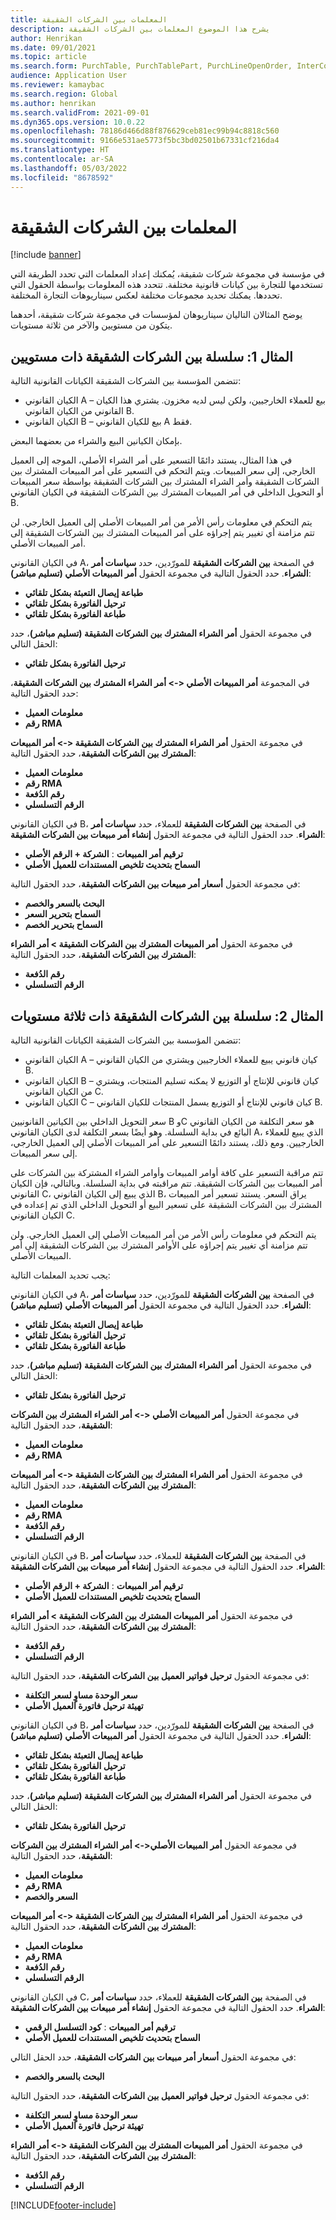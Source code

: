 ```yaml
---
title: المعلمات بين الشركات الشقيقة
description: يشرح هذا الموضوع المعلمات بين الشركات الشقيقة
author: Henrikan
ms.date: 09/01/2021
ms.topic: article
ms.search.form: PurchTable, PurchTablePart, PurchLineOpenOrder, InterCompanyTradingRelationSetupCustomer
audience: Application User
ms.reviewer: kamaybac
ms.search.region: Global
ms.author: henrikan
ms.search.validFrom: 2021-09-01
ms.dyn365.ops.version: 10.0.22
ms.openlocfilehash: 78186d466d88f876629ceb81ec99b94c8818c560
ms.sourcegitcommit: 9166e531ae5773f5bc3bd02501b67331cf216da4
ms.translationtype: HT
ms.contentlocale: ar-SA
ms.lasthandoff: 05/03/2022
ms.locfileid: "8678592"
---
```

# <a name="intercompany-parameters"></a>المعلمات بين الشركات الشقيقة

[!include [banner](../../includes/banner.md)]

في مؤسسة في مجموعة شركات شقيقة، يُمكنك إعداد المعلمات التي تحدد الطريقة التي تستخدمها للتجارة بين كيانات قانونية مختلفة. تتحدد هذه المعلومات بواسطة الحقول التي تحددها. يمكنك تحديد مجموعات مختلفة لعكس سيناريوهات التجارة المختلفة.

يوضح المثالان التاليان سيناريوهان لمؤسسات في مجموعة شركات شقيقة، أحدهما يتكون من مستويين والآخر من ثلاثة مستويات.

## <a name="example-1-two-level-intercompany-chain"></a>المثال 1: سلسلة بين الشركات الشقيقة ذات مستويين

تتضمن المؤسسة بين الشركات الشقيقة الكيانات القانونية التالية:

- الكيان القانوني A – بيع للعملاء الخارجيين، ولكن ليس لديه مخزون. يشتري هذا الكيان القانوني من الكيان القانوني B.
- الكيان القانوني B – بيع للكيان القانوني A فقط.

بإمكان الكيانين البيع والشراء من بعضهما البعض.

في هذا المثال، يستند دائمًا التسعير على أمر الشراء الأصلي، الموجه إلى العميل الخارجي، إلى سعر المبيعات. ويتم التحكم في التسعير على أمر المبيعات المشترك بين الشركات الشقيقة وأمر الشراء المشترك بين الشركات الشقيقة بواسطة سعر المبيعات أو التحويل الداخلي في أمر المبيعات المشترك بين الشركات الشقيقة في الكيان القانوني B.

يتم التحكم في معلومات رأس الأمر من أمر المبيعات الأصلي إلى العميل الخارجي. لن تتم مزامنة أي تغيير يتم إجراؤه على أمر المبيعات المشترك بين الشركات الشقيقة إلى أمر المبيعات الأصلي.

في الكيان القانوني A، في الصفحة **بين الشركات الشقيقة** للمورّدين، حدد **سياسات أمر الشراء**. حدد الحقول التالية في مجموعة الحقول **أمر المبيعات الأصلي (تسليم مباشر)**:

- **طباعة إيصال التعبئة بشكل تلقائي**
- **ترحيل الفاتورة بشكل تلقائي**
- **طباعة الفاتورة بشكل تلقائي**

في مجموعة الحقول **أمر الشراء المشترك بين الشركات الشقيقة (تسليم مباشر)**، حدد الحقل التالي:

- **ترحيل الفاتورة بشكل تلقائي**

في المجموعة **أمر المبيعات الأصلي <-> أمر الشراء المشترك بين الشركات الشقيقة**، حدد الحقول التالية:

- **معلومات العميل**
- **رقم RMA**

في مجموعة الحقول **أمر الشراء المشترك بين الشركات الشقيقة <-> أمر المبيعات المشترك بين الشركات الشقيقة**، حدد الحقول التالية:

- **معلومات العميل**
- **رقم RMA**
- **رقم الدُفعة**
- **الرقم التسلسلي‬**

في الكيان القانوني B، في الصفحة **بين الشركات الشقيقة** للعملاء، حدد **سياسات أمر الشراء**. حدد الحقول التالية في مجموعة الحقول **إنشاء أمر مبيعات بين الشركات الشقيقة**:

- **ترقيم أمر المبيعات** : **الشركة + الرقم الأصلي**
- **السماح بتحديث تلخيص المستندات للعميل الأصلي**

في مجموعة الحقول **أسعار أمر مبيعات بين الشركات الشقيقة**، حدد الحقول التالية:

- **البحث بالسعر والخصم**
- **السماح بتحرير السعر**
- **السماح بتحرير الخصم**

في مجموعة الحقول **أمر المبيعات المشترك بين الشركات الشقيقة \> أمر الشراء المشترك بين الشركات الشقيقة**، حدد الحقول التالية:

- **رقم الدُفعة**
- **الرقم التسلسلي‬**

## <a name="example-2-three-level-intercompany-chain"></a>المثال 2: سلسلة بين الشركات الشقيقة ذات ثلاثة مستويات

تتضمن المؤسسة بين الشركات الشقيقة الكيانات القانونية التالية:

- الكيان القانوني A – كيان قانوني يبيع للعملاء الخارجيين ويشتري من الكيان القانوني B.
- الكيان القانوني B – كيان قانوني للإنتاج أو التوزيع لا يمكنه تسليم المنتجات، ويشتري من الكيان القانوني C.
- الكيان القانوني C – كيان قانوني للإنتاج أو التوزيع يسمل المنتجات للكيان القانوني B.

سعر التحويل الداخلي بين الكيانين القانونيين B وC هو سعر التكلفة من الكيان القانوني البائع في بداية السلسلة. وهو أيضًا بسعر التكلفة لدى الكيان القانوني A، الذي يبيع للعملاء الخارجيين. ومع ذلك، يستند دائمًا التسعير على أمر المبيعات الأصلي إلى العميل الخارجي، إلى سعر المبيعات.

تتم مراقبة التسعير على كافة أوامر المبيعات وأوامر الشراء المشتركة بين الشركات على أمر المبيعات بين الشركات الشقيقة. تتم مراقبته في بداية السلسلة. وبالتالي، فإن الكيان القانوني C، الذي يبيع إلى الكيان القانوني B، يراق السعر. يستند تسعير أمر المبيعات المشترك بين الشركات الشقيقة على تسعير البيع أو التحويل الداخلي الذي تم إعداده في الكيان القانوني C.

يتم التحكم في معلومات رأس الأمر من أمر المبيعات الأصلي إلى العميل الخارجي. ولن تتم مزامنة أي تغيير يتم إجراؤه على الأوامر المشترك بين الشركات الشقيقة إلى أمر المبيعات الأصلي.

يجب تحديد المعلمات التالية:

في الكيان القانوني A، في الصفحة **بين الشركات الشقيقة** للمورّدين، حدد **سياسات أمر الشراء**. حدد الحقول التالية في مجموعة الحقول **أمر المبيعات الأصلي (تسليم مباشر)**:

- **طباعة إيصال التعبئة بشكل تلقائي**
- **ترحيل الفاتورة بشكل تلقائي**
- **طباعة الفاتورة بشكل تلقائي**

في مجموعة الحقول **أمر الشراء المشترك بين الشركات الشقيقة (تسليم مباشر)**، حدد الحقل التالي:

- **ترحيل الفاتورة بشكل تلقائي**

في مجموعة الحقول **أمر المبيعات الأصلي <-> أمر الشراء المشترك بين الشركات الشقيقة**، حدد الحقول التالية:

- **معلومات العميل**
- **رقم RMA**

في مجموعة الحقول **أمر الشراء المشترك بين الشركات الشقيقة <-> أمر المبيعات المشترك بين الشركات الشقيقة**، حدد الحقول التالية:

- **معلومات العميل**
- **رقم RMA**
- **رقم الدُفعة**
- **الرقم التسلسلي‬**

في الكيان القانوني B، في الصفحة **بين الشركات الشقيقة** للعملاء، حدد **سياسات أمر الشراء**. حدد الحقول التالية في مجموعة الحقول **إنشاء أمر مبيعات بين الشركات الشقيقة**:

- **ترقيم أمر المبيعات** : **الشركة + الرقم الأصلي**
- **السماح بتحديث تلخيص المستندات للعميل الأصلي**

في مجموعة الحقول **أمر المبيعات المشترك بين الشركات الشقيقة \> أمر الشراء المشترك بين الشركات الشقيقة**، حدد الحقول التالية:

- **رقم الدُفعة**
- **الرقم التسلسلي‬**

في مجموعة الحقول **ترحيل فواتير العميل بين الشركات الشقيقة**، حدد الحقول التالية:

- **سعر الوحدة مساوٍ لسعر التكلفة**
- **تهيئة ترحيل فاتورة العميل الأصلي**

في الكيان القانوني B، في الصفحة **بين الشركات الشقيقة** للمورّدين، حدد **سياسات أمر الشراء**. حدد الحقول التالية في مجموعة الحقول **أمر المبيعات الأصلي (تسليم مباشر)**:

- **طباعة إيصال التعبئة بشكل تلقائي**
- **ترحيل الفاتورة بشكل تلقائي**
- **طباعة الفاتورة بشكل تلقائي**

في مجموعة الحقول **أمر الشراء المشترك بين الشركات الشقيقة (تسليم مباشر)**، حدد الحقل التالي:

- **ترحيل الفاتورة بشكل تلقائي**

في مجموعة الحقول **أمر المبيعات الأصلي<-> أمر الشراء المشترك بين الشركات الشقيقة**، حدد الحقول التالية:

- **معلومات العميل**
- **رقم RMA**
- **السعر والخصم**

في مجموعة الحقول **أمر الشراء المشترك بين الشركات الشقيقة <-> أمر المبيعات المشترك بين الشركات الشقيقة**، حدد الحقول التالية:

- **معلومات العميل**
- **رقم RMA**
- **رقم الدُفعة**
- **الرقم التسلسلي‬**

في الكيان القانوني C، في الصفحة **بين الشركات الشقيقة** للعملاء، حدد **سياسات أمر الشراء**. حدد الحقول التالية في مجموعة الحقول **إنشاء أمر مبيعات بين الشركات الشقيقة**:

- **ترقيم أمر المبيعات** : **كود التسلسل الرقمي**
- **السماح بتحديث تلخيص المستندات للعميل الأصلي**

في مجموعة الحقول **أسعار أمر مبيعات بين الشركات الشقيقة**، حدد الحقل التالي:

- **البحث بالسعر والخصم**

في مجموعة الحقول **ترحيل فواتير العميل بين الشركات الشقيقة**، حدد الحقول التالية:

- **سعر الوحدة مساوٍ لسعر التكلفة**
- **تهيئة ترحيل فاتورة العميل الأصلي**

في مجموعة الحقول **أمر المبيعات المشترك بين الشركات الشقيقة <-> أمر الشراء المشترك بين الشركات الشقيقة**، حدد الحقول التالية:

- **رقم الدُفعة**
- **الرقم التسلسلي‬**

[!INCLUDE[footer-include](../../includes/footer-banner.md)]
